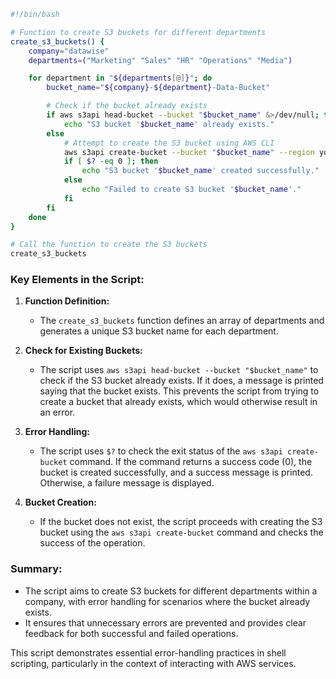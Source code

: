 

```bash
#!/bin/bash

# Function to create S3 buckets for different departments
create_s3_buckets() {
    company="datawise"
    departments=("Marketing" "Sales" "HR" "Operations" "Media")

    for department in "${departments[@]}"; do
        bucket_name="${company}-${department}-Data-Bucket"

        # Check if the bucket already exists
        if aws s3api head-bucket --bucket "$bucket_name" &>/dev/null; then
            echo "S3 bucket '$bucket_name' already exists."
        else
            # Attempt to create the S3 bucket using AWS CLI
            aws s3api create-bucket --bucket "$bucket_name" --region your-region
            if [ $? -eq 0 ]; then
                echo "S3 bucket '$bucket_name' created successfully."
            else
                echo "Failed to create S3 bucket '$bucket_name'."
            fi
        fi
    done
}

# Call the function to create the S3 buckets
create_s3_buckets
```

### Key Elements in the Script:

1. **Function Definition:**
   - The `create_s3_buckets` function defines an array of departments and generates a unique S3 bucket name for each department.
   
2. **Check for Existing Buckets:**
   - The script uses `aws s3api head-bucket --bucket "$bucket_name"` to check if the S3 bucket already exists. If it does, a message is printed saying that the bucket exists. This prevents the script from trying to create a bucket that already exists, which would otherwise result in an error.

3. **Error Handling:**
   - The script uses `$?` to check the exit status of the `aws s3api create-bucket` command. If the command returns a success code (0), the bucket is created successfully, and a success message is printed. Otherwise, a failure message is displayed.

4. **Bucket Creation:**
   - If the bucket does not exist, the script proceeds with creating the S3 bucket using the `aws s3api create-bucket` command and checks the success of the operation.

### Summary:

- The script aims to create S3 buckets for different departments within a company, with error handling for scenarios where the bucket already exists.
- It ensures that unnecessary errors are prevented and provides clear feedback for both successful and failed operations.

This script demonstrates essential error-handling practices in shell scripting, particularly in the context of interacting with AWS services.
